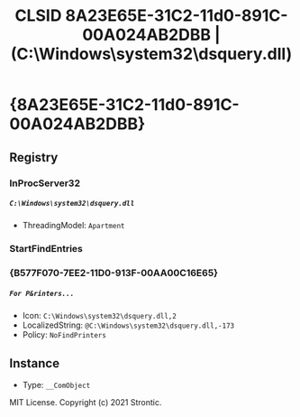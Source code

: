 ﻿---
title: "CLSID 8A23E65E-31C2-11d0-891C-00A024AB2DBB | (C:\\Windows\\system32\\dsquery.dll)"
excerpt: What is COM-Object CLSID 8A23E65E-31C2-11d0-891C-00A024AB2DBB?
---

# {8A23E65E-31C2-11d0-891C-00A024AB2DBB}


## Registry


### InProcServer32

##### `C:\Windows\system32\dsquery.dll`
* ThreadingModel: `Apartment`

### StartFindEntries


### {B577F070-7EE2-11D0-913F-00AA00C16E65}

##### `For P&rinters...`
* Icon: `C:\Windows\system32\dsquery.dll,2`
* LocalizedString: `@C:\Windows\system32\dsquery.dll,-173`
* Policy: `NoFindPrinters`

## Instance

* Type: `__ComObject`

MIT License. Copyright (c) 2021 Strontic.


